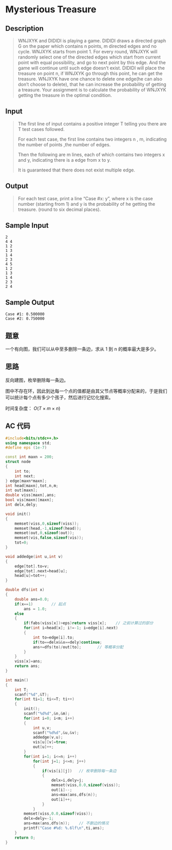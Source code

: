 # Mysterious Treasure

## **Description**

> WNJXYK and DIDIDI is playing a game. DIDIDI draws a directed graph G on the paper which contains n points, m directed edges and no cycle. WNJXYK starts from point 1. For every round, WNJXYK will randomly select one of the directed edges which start from current point with equal possibility, and go to next point by this edge. And the game will continue until such edge doesn’t exist. DIDIDI will place the treasure on point n, if WNJXYK go through this point, he can get the treasure. WNJXYK have one chance to delete one edge(he can also don’t choose to delete), that he can increase the probability of getting a treasure. Your assignment is to calculate the probability of WNJXYK getting the treasure in the optimal condition.



## **Input**

> The first line of input contains a positive integer T telling you there are T test cases followed.
>
> For each test case, the first line contains two integers n , m, indicating the number of points ,the number of edges.
>
> Then the following are m lines, each of which contains two integers x and y, indicating there is a edge from x to y.
>
> It is guaranteed that there does not exist multiple edge.



## **Output**

> For each test case, print a line “Case #x: y”, where x is the case number (starting from 1) and y is the probability of he getting the treasure. (round to six decimal places).



## **Sample Input**

    2
    4 4
    1 2
    1 3
    1 4
    2 3
    4 5
    1 2
    1 3
    1 4
    2 3
    2 4



## **Sample Output**

    Case #1: 0.500000
    Case #2: 0.750000



## **题意**

一个有向图，我们可以从中至多删除一条边，求从 1 到 n 的概率最大是多少。



## **思路**

反向建图，枚举删除每一条边。

图中不存在环，因此到达每一个点的值都是由其父节点等概率分配来的，于是我们可以统计每个点有多少个孩子，然后进行记忆化搜索。

时间复杂度： $O(T \times m \times n)$



## **AC 代码**

```cpp
#include<bits/stdc++.h>
using namespace std;
#define eps (1e-7)

const int maxn = 200;
struct node
{
    int to;
    int next;
} edge[maxn*maxn];
int head[maxn],tot,n,m;
int out[maxn];
double viss[maxn],ans;
bool vis[maxn][maxn];
int delx,dely;

void init()
{
    memset(viss,0,sizeof(viss));
    memset(head,-1,sizeof(head));
    memset(out,0,sizeof(out));
    memset(vis,false,sizeof(vis));
    tot=0;
}

void addedge(int u,int v)
{
    edge[tot].to=v;
    edge[tot].next=head[u];
    head[u]=tot++;
}

double dfs(int x)
{
    double ans=0.0;
    if(x==1)        // 起点
        ans = 1.0;
    else
    {
        if(fabs(viss[x])>eps)return viss[x];    // 之前计算过的部分
        for(int i=head[x]; i!=-1; i=edge[i].next)
        {
            int to=edge[i].to;
            if(to==delx&&x==dely)continue;
            ans+=dfs(to)/out[to];       // 等概率分配
        }
    }
    viss[x]=ans;
    return ans;
}

int main()
{
    int T;
    scanf("%d",&T);
    for(int ti=1; ti<=T; ti++)
    {
        init();
        scanf("%d%d",&n,&m);
        for(int i=0; i<m; i++)
        {
            int u,v;
            scanf("%d%d",&u,&v);
            addedge(v,u);
            vis[u][v]=true;
            out[u]++;
        }
        for(int i=1; i<=n; i++)
            for(int j=1; j<=n; j++)
            {
                if(vis[i][j])   // 枚举删除每一条边
                {
                    delx=i,dely=j;
                    memset(viss,0.0,sizeof(viss));
                    out[i]--;
                    ans=max(ans,dfs(n));
                    out[i]++;
                }
            }
        memset(viss,0.0,sizeof(viss));
        delx=dely=-1;
        ans=max(ans,dfs(n));    // 不删边的情况
        printf("Case #%d: %.6lf\n",ti,ans);
    }
    return 0;
}
```

